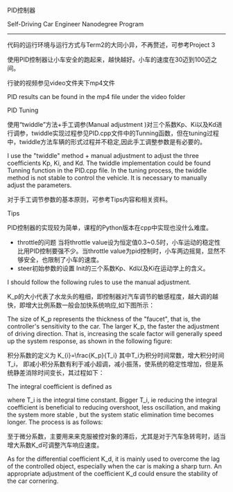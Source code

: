 PID控制器

Self-Driving Car Engineer Nanodegree Program

---

代码的运行环境与运行方式与Term2的大同小异，不再赘述，可参考Project 3

使用PID控制器让小车安全的跑起来，越快越好。小车的速度在30迈到100迈之间。





行驶的视频参见video文件夹下mp4文件

PID results can be found in the mp4 file under the video folder



PID Tuning

使用“twiddle”方法+手工调参(Manual adjustment )对三个系数Kp、Ki以及Kd进行调参，twiddle实现过程参见PID.cpp文件中的Tunning函数，但在tuning过程中，twiddle方法车辆的形式过程并不稳定,因此手工调整参数是有必要的。

I use the "twiddle" method + manual adjustment to adjust the three coefficients Kp, Ki, and Kd. The twiddle implementation could be found  Tunning function in the PID.cpp file. In the tuning process, the twiddle method is not stable to control the vehicle. It is necessary to manually adjust the parameters.

对于手工调节参数的基本原则，可参考Tips内容和相关资料。



Tips

PID控制器的实现较为简单，课程的Python版本在cpp中实现也没什么难度。

- throttle的问题
  当将throttle value设为恒定值0.3~0.5时，小车运动的稳定性比用PID控制要强不少。当throttle value为pid控制时，小车两边摇晃，显然不够安全，也限制了小车的速度。
- steer初始参数的设置
  Init的三个系数Kp、Kd以及Ki在运动学上的含义。

 I should follow the following rules to use the manual adjustment.

K_p的大小代表了水龙头的粗细，即控制器对汽车调节的敏感程度，越大调的越快，即增大比例系数一般会加快系统响应,如下图所示：

The size of K_p represents the thickness of the "faucet", that is, the controller's sensitivity to the car. The larger K_p, the faster the adjustment of driving direction. That is, increasing the scale factor will generally speed up the system response, as shown in the following figure:





积分系数的定义为 K_{i}=\frac{K_p}{T_i} 其中T_i为积分时间常数，增大积分时间T_i，   即减小积分系数有利于减小超调，减小振荡，使系统的稳定性增加，但是系统静差消除时间变长，其过程如下：

The integral coefficient is defined as 



where T_i is the integral time constant. Bigger T_i, ie reducing the integral coefficient is beneficial to reducing overshoot, less oscillation, and making the system more stable , but the system static elimination time becomes longer. The process is as follows:



至于微分系数，主要用来来克服被控对象的滞后，尤其是对于汽车急转弯时，适当增大系数K_d可调整汽车响应速度。

As for the differential coefficient K_d, it is mainly used to overcome the lag of the controlled object, especially when the car is making a sharp turn. An appropriate adjustment of the coefficient K_d could ensure the stability of the car cornering.
